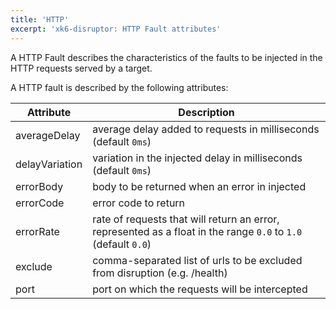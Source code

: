 ```yaml
---
title: 'HTTP'
excerpt: 'xk6-disruptor: HTTP Fault attributes'
---
```


A HTTP Fault describes the characteristics of the faults to be injected in the HTTP requests served by a target.

A HTTP fault is described by the following attributes:

| Attribute | Description |
| --------- | ------------|
| averageDelay | average delay added to requests in milliseconds (default `0ms`) |
| delayVariation| variation in the injected delay in milliseconds (default `0ms`) |
| errorBody | body to be returned when an error in injected |
| errorCode | error code to return |
| errorRate | rate of requests that will return an error, represented as a float in the range `0.0` to `1.0` (default `0.0`) |
| exclude | comma-separated list of urls to be excluded from disruption (e.g. /health) |
| port | port on which the requests will be intercepted |